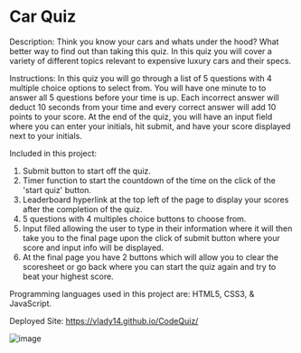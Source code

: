 # Car Quiz

Description: Think you know your cars and whats under the hood? What better way to find out than taking this quiz. In this quiz you will cover a variety of different topics relevant to expensive luxury cars and their specs.

Instructions: In this quiz you will go through a list of 5 questions with 4 multiple choice options to select from. You will have one minute to to answer all 5 questions before your time is up. Each incorrect answer will deduct 10 seconds from your time and every correct answer will add 10 points to your score. At the end of the quiz, you will have an input field where you can enter your initials, hit submit, and have your score displayed next to your initials.

Included in this project:

1. Submit button to start off the quiz.
2. Timer function to start the countdown of the time on the click of the 'start quiz' button.
3. Leaderboard hyperlink at the top left of the page to display your scores after the completion of the quiz.
4. 5 questions with 4 multiples choice buttons to choose from.
5. Input filed allowing the user to type in their information where it will then take you to the final page upon the click of submit button where your score and input info will be displayed.
6. At the final page you have 2 buttons which will allow you to clear the scoresheet or go back where you can start the quiz again and try to beat your highest score.

Programming languages used in this project are: HTML5, CSS3, & JavaScript.

Deployed Site: https://vlady14.github.io/CodeQuiz/

![image](https://user-images.githubusercontent.com/71519918/98501160-0bf18500-2214-11eb-8d68-5400780c5b7b.png)

